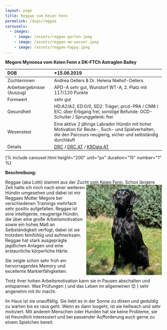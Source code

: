 ```yaml
---
layout: page
title: Reggae vom Keien Fenn
permalink: /dogs/reggae
carousels:
  - images: 
    - image: /assets/reggae-garten.jpeg
    - image: /assets/reggae-me-wasser.jpeg
    - image: /assets/reggae-happy.jpeg
---
```


**Megore Mynoosa vom Keien Fenn x DK-FTCh Astraglen Bailey**

DOB|*15.06.2019 
:--|:--
Züchterinnen| Andrea Oellers & Dr. Helena Niehof-Oellers
Arbeitsergebnisse (Auszug)| APD-A sehr gut, Wunstorf WT-A, 2. Platz mit 117/120 Punkte
Formwert|sehr gut
Gesundheit| HD:A2/A2, ED:0/0,  SD2: Träger, prcd-PRA / CNM / EIC: über Erbgang frei, sonstige Befunde: OCD-Schulter / Sprunggelenk: frei
Wesenstest|Eine aktive 2 jährige Labrador Hündin mit hoher Motivation für Beute-, Such- und Spielverhalten, die den Parcours neugierig, sicher und selbständig durchläuft
Details| <a href="https://drc.de/adr/listen/show_druede.php?what=Hunde&rvid=151591&race=Labrador-Retriever" target="_blank">DRC</a> / <a href="https://db.drc.de/adr/ahnen/ahnen1.php?zbnr=1923796&race=Labrador-Retriever" target="_blank">DRC AT</a> / <a href="https://www.k9data.com/fivegen.asp?ID=1083868" target="_blank">K9Data AT</a> 

{% include carousel.html height="200" unit="px" duration="15" number="1" %}

**Beschreibung:** 

Reggae (aka Lotti) stammt aus der Zucht [vom Keien Fenn](http://keienfenn.de/WP/). <img align="right" src="/assets/reggae-garten.jpeg" width="243"> Schon längere Zeit hatte ich mich nach einer weiteren Hündin umgesehen und dabei ist mir Reggaes Mutter Megore bei verschiedenen Trainings mehrfach sehr positiv aufgefallen. 
Reggae ist eine intelligente, neugierige Hündin, die über eine große Arbeitsmotivation sowie ein hohes Maß an Selbständigkeit verfügt, dabei ist sie trotzdem feinfühlig und aufmerksam. Reggae hat stark ausgeprägte jagdlichen Anlagen und eine erstaunliche körperliche Härte. 

Sie zeigte schon sehr früh ein hervorragendes Memory und excellente Markierfähigkeiten.

Trotz ihrer hohen Arbeitsmotivation kann sie in Pausen abschalten und entspannen. Was Prüfungen ( und das Leben im allgemeinen &#128522; ) sehr angenehm mit ihr macht.
 
Im Haus ist sie unauffällig. Sie liebt es in der Sonne zu dösen und geduldig zu warten bis es raus geht. Wenn es dann losgeht, ist sie hellwach und sehr motiviert. Mit anderen Menschen oder Hunden hat sie keine Probleme, sie ist freundlich interessiert und bei passender Aufforderung auch gerne zu einem Spielchen bereit.
